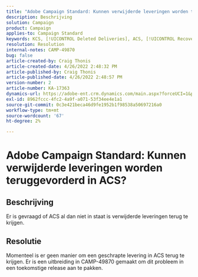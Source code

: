 ```yaml
---
title: "Adobe Campaign Standard: Kunnen verwijderde leveringen worden teruggevorderd in ACS?"
description: Beschrijving
solution: Campaign
product: Campaign
applies-to: Campaign Standard
keywords: KCS, [!UICONTROL Deleted Deliveries], ACS, [!UICONTROL Recover]
resolution: Resolution
internal-notes: CAMP-49870
bug: false
article-created-by: Craig Thonis
article-created-date: 4/26/2022 2:48:32 PM
article-published-by: Craig Thonis
article-published-date: 4/26/2022 2:48:57 PM
version-number: 2
article-number: KA-17363
dynamics-url: https://adobe-ent.crm.dynamics.com/main.aspx?forceUCI=1&pagetype=entityrecord&etn=knowledgearticle&id=376ea7ed-6fc5-ec11-a7b6-0022480a10ee
exl-id: 8962fccc-4fc2-4a9f-a071-53f34ee4e1a1
source-git-commit: 0c3e421beca46d9fe1952b1f98538a50697216a0
workflow-type: tm+mt
source-wordcount: '67'
ht-degree: 2%

---
```


# Adobe Campaign Standard: Kunnen verwijderde leveringen worden teruggevorderd in ACS?

## Beschrijving


Er is gevraagd of ACS al dan niet in staat is verwijderde leveringen terug te krijgen.


## Resolutie


Momenteel is er geen manier om een geschrapte levering in ACS terug te krijgen. Er is een uitbreiding in CAMP-49870 gemaakt om dit probleem in een toekomstige release aan te pakken.
